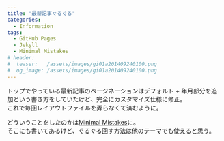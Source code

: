 ```yaml
---
title: "最新記事ぐるぐる"
categories:
  - Information
tags:
  - GitHub Pages
  - Jekyll
  - Minimal Mistakes
# header:
#  teaser:   /assets/images/gi01a201409240100.png
#  og_image: /assets/images/gi01a201409240100.png
---
```

トップでやっている最新記事のページネーションはデフォルト + 年月部分を追加という書き方をしていたけど、完全にカスタマイズ仕様に修正。  
これで毎回レイアウトファイルを弄らなくて済むように。

どういうことをしたのかは[Minimal Mistakes](/githubpages/minimal-mistakes/)に。  
そこにも書いてあるけど、ぐるぐる回す方法は他のテーマでも使えると思う。
